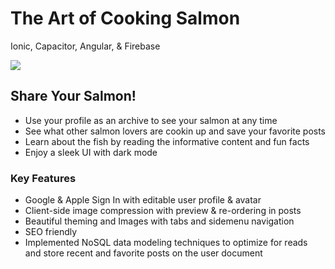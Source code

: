 # The Art of Cooking Salmon

Ionic, Capacitor, Angular, & Firebase

![](https://www.theartofcookingsalmon.com/assets/salmon-outline.jpg)

## Share Your Salmon!

- Use your profile as an archive to see your salmon at any time
- See what other salmon lovers are cookin up and save your favorite posts
- Learn about the fish by reading the informative content and fun facts
- Enjoy a sleek UI with dark mode

### Key Features

- Google & Apple Sign In with editable user profile & avatar
- Client-side image compression with preview & re-ordering in posts
- Beautiful theming and Images with tabs and sidemenu navigation
- SEO friendly
- Implemented NoSQL data modeling techniques to optimize for reads and store recent and favorite posts on the user document
